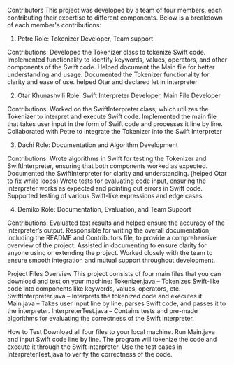 Contributors
This project was developed by a team of four members, each contributing their expertise to different components. Below is a breakdown of each member's contributions:

1. Petre
Role: Tokenizer Developer, Team support

Contributions:
Developed the Tokenizer class to tokenize Swift code.
Implemented functionality to identify keywords, values, operators, and other components of the Swift code.
Helped document the Main file for better understanding and usage.
Documented the Tokenizer functionality for clarity and ease of use.
helped Otar and declared let in interpreter

2. Otar Khunashvili
Role: Swift Interpreter Developer, Main File Developer

Contributions:
Worked on the SwiftInterpreter class, which utilizes the Tokenizer to interpret and execute Swift code.
Implemented the main file that takes user input in the form of Swift code and processes it line by line.
Collaborated with Petre to integrate the Tokenizer into the Swift Interpreter

3. Dachi
Role: Documentation and Algorithm Development

Contributions:
Wrote algorithms in Swift for testing the Tokenizer and SwiftInterpreter, ensuring that both components worked as expected.
Documented the SwiftInterpreter for clarity and understanding. (helped Otar to fix while loops)
Wrote tests for evaluating code input, ensuring the interpreter works as expected and pointing out errors in Swift code.
Supported testing of various Swift-like expressions and edge cases.

4. Demiko
Role: Documentation, Evaluation, and Team Support

Contributions:
Evaluated test results and helped ensure the accuracy of the interpreter’s output.
Responsible for writing the overall documentation, including the README and Contributors file, to provide a comprehensive overview of the project.
Assisted in documenting to ensure clarity for anyone using or extending the project.
Worked closely with the team to ensure smooth integration and mutual support throughout development.


Project Files Overview
This project consists of four main files that you can download and test on your machine:
Tokenizer.java – Tokenizes Swift-like code into components like keywords, values, operators, etc.
SwiftInterpreter.java – Interprets the tokenized code and executes it.
Main.java – Takes user input line by line, parses Swift code, and passes it to the interpreter.
InterpreterTest.java – Contains tests and pre-made algorithms for evaluating the correctness of the Swift interpreter.

How to Test
Download all four files to your local machine.
Run Main.java and input Swift code line by line.
The program will tokenize the code and execute it through the Swift interpreter.
Use the test cases in InterpreterTest.java to verify the correctness of the code.
